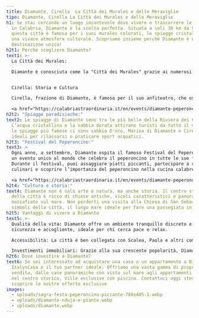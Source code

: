 ```yaml
---
title: Diamante, Cirella  La Città dei Murales e delle Meraviglie
tipo: Diamante, Cirella La Città dei Murales e delle Meraviglie
h1: Se stai cercando un luogo incantevole dove vivere o trascorrere le vacanze
  in Calabria, Diamante è la scelta perfetta. Situata a soli 30 km da Scalea ,
  questa città è famosa per i suoi murales colorati, le spiagge cristalline e
  una vivace atmosfera culturale. Scopriamo insieme perché Diamante è una
  destinazione unica!
h2t1: Perché scegliere Diamante?
text1: >-
  La Città dei Murales:

  Diamante è conosciuta come la "Città dei Murales" grazie ai numerosi dipinti che decorano le sue strade. Ogni angolo della città è un’opera d’arte, che racconta storie di tradizioni locali, cultura e natura. Passeggiare per le vie di Diamante è come entrare in un museo all’aperto.


  Cirella: Storia e Cultura

  Cirella, frazione di Diamante, è famosa per il suo anfiteatro, che ospita eventi di musica e teatro di fama mondiale, offrendo un'esperienza unica con vista sul mare. Le rovine sul costone alto, tra cui resti di mura e un antico teatro, raccontano la storia delle civiltà che un tempo abitarono il borgo, offrendo un'affascinante fusione di arte, storia e natura.

  <a href="https://calabriastraordinaria.it/en/events/diamante-peperoncino-festival" target="_blank" style="color: rgba(41, 163, 226, 0.7); text-decoration: none;">Scopri di più sui murales di Diamante →</a>
h2t2: "Spiagge paradisiache:"
text2: Le spiagge di Diamante sono tra le più belle della Riviera dei Cedri .
  L’acqua cristallina e la sabbia dorata attirano turisti da tutto il mondo. Tra
  le spiagge più famose ci sono sabbia D'oro, Marina di Diamante e Cirella ,
  ideali per rilassarsi o praticare sport acquatici.
h2t3: "Festival del Peperoncino:"
text3: >
  Ogni anno, a settembre, Diamante ospita il famoso Festival del Peperoncino ,
  un evento unico al mondo che celebra il peperoncino in tutte le sue forme.
  Durante il festival, puoi assaggiare piatti piccanti, partecipare a concorsi
  culinari e scoprire l’importanza del peperoncino nella cucina calabrese.

  <a href="https://calabriastraordinaria.it/en/events/diamante-peperoncino-festival" target="_blank" style="color: rgba(41, 163, 226, 0.7); text-decoration: none;">Scopri il Festival del Peperoncino →</a>
h2t4: "Cultura e storia:"
text4: Diamante non è solo arte e natura, ma anche storia. Il centro storico
  della città è ricco di chiese antiche, vicoli caratteristici e panorami
  mozzafiato sul mare. Non perderti una visita alla Chiesa di San Sebastiano,
  simboli della città, il lungo mare ideale per fare una passegiata in famiglia.
h2t5: Vantaggi di vivere a Diamante
text5: >-
  Qualità della vita: Diamante offre un ambiente tranquillo discreto e' in
  sicurezza e accogliente, ideale per chi cerca pace e relax.

  Accessibilità: La città è ben collegata con Scalea, Paola e altri comuni limitrofi, rendendola perfetta per residenti e turisti.

  Investimenti immobiliari: Grazie alla sua crescente popolarità, Diamante è un ottimo luogo per investire in proprietà residenziali uso turistico o commerciali.
h2t6: Dove investire a Diamante?
text6: Se sei interessato ad acquistare una casa o un appartamento a Diamante,
  ItalysCasa è il tuo partner ideale. Offriamo una vasta gamma di proprietà in
  vendita, dalle case panoramiche con vista sul mare agli appartamenti moderni
  nel centro storico, Ville esclusive con piscina. Contattaci oggi stesso per
  scoprire le nostre offerte esclusive
images:
  - uploads/sagra-festa-peperoncino-piccante-780x405-1.webp
  - uploads/diamante-nduja-e-piante.webp
  - uploads/diamante.webp
---
```

